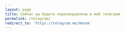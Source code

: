```yaml
---
layout: page
title: Сейчас вы будите перенаправлены в мой телеграм
permalink: /telegram/
redirect_to: 'https://telegram.me/Henek'
---
```


